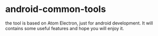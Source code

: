 # android-common-tools
the tool is based on Atom Electron, just for android development.
It will contains some useful features and hope you will enjoy it.

